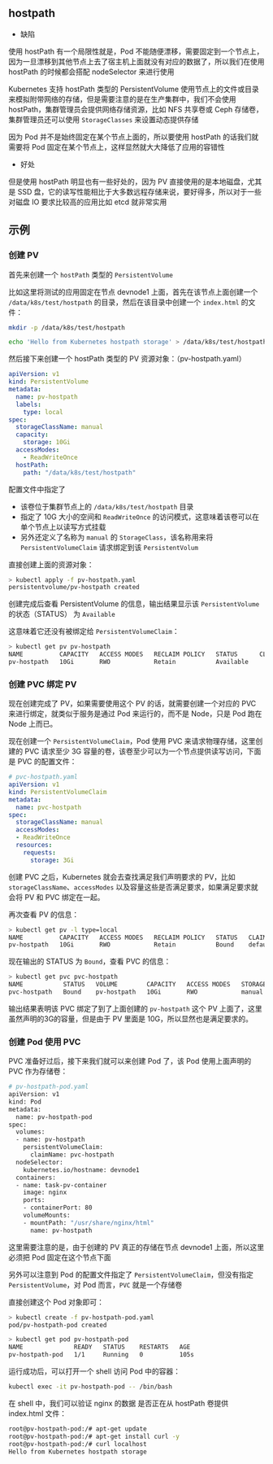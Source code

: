 ## hostpath

- 缺陷

使用 hostPath 有一个局限性就是，Pod 不能随便漂移，需要固定到一个节点上，因为一旦漂移到其他节点上去了宿主机上面就没有对应的数据了，所以我们在使用 hostPath 的时候都会搭配 nodeSelector 来进行使用

Kubernetes 支持 hostPath 类型的 PersistentVolume 使用节点上的文件或目录来模拟附带网络的存储，但是需要注意的是在生产集群中，我们不会使用 hostPath，集群管理员会提供网络存储资源，比如 NFS 共享卷或 Ceph 存储卷，集群管理员还可以使用 `StorageClasses` 来设置动态提供存储

因为 Pod 并不是始终固定在某个节点上面的，所以要使用 hostPath 的话我们就需要将 Pod 固定在某个节点上，这样显然就大大降低了应用的容错性

- 好处

但是使用 hostPath 明显也有一些好处的，因为 PV 直接使用的是本地磁盘，尤其是 SSD 盘，它的读写性能相比于大多数远程存储来说，要好得多，所以对于一些对磁盘 IO 要求比较高的应用比如 etcd 就非常实用

## 示例

### 创建 PV

首先来创建一个 `hostPath` 类型的 `PersistentVolume`

比如这里将测试的应用固定在节点 devnode1 上面，首先在该节点上面创建一个 `/data/k8s/test/hostpath` 的目录，然后在该目录中创建一个 `index.html` 的文件：

```bash
mkdir -p /data/k8s/test/hostpath

echo 'Hello from Kubernetes hostpath storage' > /data/k8s/test/hostpath/index.html
```

然后接下来创建一个 hostPath 类型的 PV 资源对象：（pv-hostpath.yaml）

```yaml
apiVersion: v1
kind: PersistentVolume
metadata:
  name: pv-hostpath
  labels:
    type: local
spec:
  storageClassName: manual
  capacity:
    storage: 10Gi
  accessModes:
    - ReadWriteOnce
  hostPath:
    path: "/data/k8s/test/hostpath"

```

配置文件中指定了

- 该卷位于集群节点上的 `/data/k8s/test/hostpath` 目录
- 指定了 10G 大小的空间和 `ReadWriteOnce` 的访问模式，这意味着该卷可以在单个节点上以读写方式挂载
- 另外还定义了名称为 `manual` 的 `StorageClass`，该名称用来将 `PersistentVolumeClaim` 请求绑定到该 `PersistentVolum`

直接创建上面的资源对象：

```bash
> kubectl apply -f pv-hostpath.yaml
persistentvolume/pv-hostpath created
```

创建完成后查看 PersistentVolume 的信息，输出结果显示该 `PersistentVolume` 的状态（STATUS） 为 `Available`

这意味着它还没有被绑定给 `PersistentVolumeClaim`：

```bash
> kubectl get pv pv-hostpath
NAME          CAPACITY   ACCESS MODES   RECLAIM POLICY   STATUS      CLAIM   STORAGECLASS   REASON   AGE
pv-hostpath   10Gi       RWO            Retain           Available           manual                  58s

```

### 创建 PVC 绑定 PV

现在创建完成了 PV，如果需要使用这个 PV 的话，就需要创建一个对应的 PVC 来进行绑定，就类似于服务是通过 Pod 来运行的，而不是 Node，只是 Pod 跑在 Node 上而已。

现在创建一个 `PersistentVolumeClaim`，Pod 使用 PVC 来请求物理存储，这里创建的 PVC 请求至少 3G 容量的卷，该卷至少可以为一个节点提供读写访问，下面是 PVC 的配置文件：

```yaml
# pvc-hostpath.yaml
apiVersion: v1
kind: PersistentVolumeClaim
metadata:
  name: pvc-hostpath
spec:
  storageClassName: manual
  accessModes:
  - ReadWriteOnce
  resources:
    requests:
      storage: 3Gi

```

创建 PVC 之后，Kubernetes 就会去查找满足我们声明要求的 PV，比如 `storageClassName`、`accessModes` 以及容量这些是否满足要求，如果满足要求就会将 PV 和 PVC 绑定在一起。

再次查看 PV 的信息：

```bash
> kubectl get pv -l type=local
NAME          CAPACITY   ACCESS MODES   RECLAIM POLICY   STATUS   CLAIM                  STORAGECLASS   REASON   AGE
pv-hostpath   10Gi       RWO            Retain           Bound    default/pvc-hostpath   manual                  81m

```

现在输出的 STATUS 为 `Bound`，查看 PVC 的信息：

```bash
> kubectl get pvc pvc-hostpath
NAME           STATUS   VOLUME        CAPACITY   ACCESS MODES   STORAGECLASS   AGE
pvc-hostpath   Bound    pv-hostpath   10Gi       RWO            manual         6m47s

```

输出结果表明该 PVC 绑定了到了上面创建的 `pv-hostpath` 这个 PV 上面了，这里虽然声明的3G的容量，但是由于 PV 里面是 10G，所以显然也是满足要求的。

### 创建 Pod 使用 PVC

PVC 准备好过后，接下来我们就可以来创建 Pod 了，该 Pod 使用上面声明的 PVC 作为存储卷：

```bash
# pv-hostpath-pod.yaml
apiVersion: v1
kind: Pod
metadata:
  name: pv-hostpath-pod
spec:
  volumes:
  - name: pv-hostpath
    persistentVolumeClaim:
      claimName: pvc-hostpath
  nodeSelector:
    kubernetes.io/hostname: devnode1
  containers:
  - name: task-pv-container
    image: nginx
    ports:
    - containerPort: 80
    volumeMounts:
    - mountPath: "/usr/share/nginx/html"
      name: pv-hostpath

```

这里需要注意的是，由于创建的 PV 真正的存储在节点 devnode1 上面，所以这里必须把 Pod 固定在这个节点下面

另外可以注意到 Pod 的配置文件指定了 `PersistentVolumeClaim`，但没有指定 `PersistentVolume`，对 Pod 而言，`PVC` 就是一个存储卷

直接创建这个 Pod 对象即可：

```bash
> kubectl create -f pv-hostpath-pod.yaml
pod/pv-hostpath-pod created

> kubectl get pod pv-hostpath-pod
NAME              READY   STATUS    RESTARTS   AGE
pv-hostpath-pod   1/1     Running   0          105s

```

运行成功后，可以打开一个 shell 访问 Pod 中的容器：

```bash
kubectl exec -it pv-hostpath-pod -- /bin/bash

```

在 shell 中，我们可以验证 nginx 的数据 是否正在从 hostPath 卷提供 index.html 文件：

```bash
root@pv-hostpath-pod:/# apt-get update
root@pv-hostpath-pod:/# apt-get install curl -y
root@pv-hostpath-pod:/# curl localhost
Hello from Kubernetes hostpath storage

```

